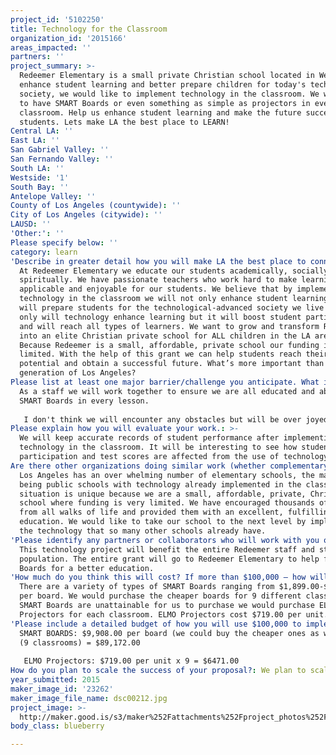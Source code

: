 ```yaml
---
project_id: '5102250'
title: Technology for the Classroom
organization_id: '2015166'
areas_impacted: ''
partners: ''
project_summary: >-
  Redeemer Elementary is a small private Christian school located in West LA. To
  enhance student learning and better prepare children for today's tech-savvy
  society, we would like to implement technology in the classroom. We would LOVE
  to have SMART Boards or even something as simple as projectors in every
  classroom. Help us enhance student learning and make the future successful for
  students. Lets make LA the best place to LEARN!
Central LA: ''
East LA: ''
San Gabriel Valley: ''
San Fernando Valley: ''
South LA: ''
Westside: '1'
South Bay: ''
Antelope Valley: ''
County of Los Angeles (countywide): ''
City of Los Angeles (citywide): ''
LAUSD: ''
'Other:': ''
Please specify below: ''
category: learn
'Describe in greater detail how you will make LA the best place to connect:': >-
  At Redeemer Elementary we educate our students academically, socially and
  spiritually. We have passionate teachers who work hard to make learning
  applicable and enjoyable for our students. We believe that by implementing
  technology in the classroom we will not only enhance student learning but we
  will prepare students for the technological-advanced society we live in. Not
  only will technology enhance learning but it will boost student participation
  and will reach all types of learners. We want to grow and transform Redeemer
  into an elite Christian private school for ALL children in the LA area.
  Because Redeemer is a small, affordable, private school our funding is
  limited. With the help of this grant we can help students reach their full
  potential and obtain a successful future. What’s more important than the next
  generation of Los Angeles?
Please list at least one major barrier/challenge you anticipate. What is your strategy for overcoming these obstacles?: >-
  As a staff we will work together to ensure we are all educated and able to use
  SMART Boards in every lesson. 
   
   I don't think we will encounter any obstacles but will be over joyed if we receive this learning tool for our students.
Please explain how you will evaluate your work.: >-
  We will keep accurate records of student performance after implementing the
  technology in the classroom. It will be interesting to see how student
  participation and test scores are affected from the use of technology.
Are there other organizations doing similar work (whether complementary or competitive)? What is unique about your proposed approach?: >-
  Los Angeles has an over whelming number of elementary schools, the majority
  being public schools with technology already implemented in the classroom. Our
  situation is unique because we are a small, affordable, private, Christian
  school where funding is very limited. We have encouraged thousands of students
  from all walks of life and provided them with an excellent, fulfilling
  education. We would like to take our school to the next level by implementing
  the technology that so many other schools already have.
'Please identify any partners or collaborators who will work with you on this project. How much of the $100,000 grant award will each partner receive?': >-
  This technology project will benefit the entire Redeemer staff and student
  population. The entire grant will go to Redeemer Elementary to help fund SMART
  Boards for a better education.
'How much do you think this will cost? If more than $100,000 – how will you cover the additional costs?': >-
  There are a variety of types of SMART Boards ranging from $1,899.00-$9,908.00
  per board. We would purchase the cheaper boards for 9 different classrooms. If
  SMART Boards are unattainable for us to purchase we would purchase ELMO
  Projectors for each classroom. ELMO Projectors cost $719.00 per unit.
'Please include a detailed budget of how you will use $100,000 to implement this project.': >-
  SMART BOARDS: $9,908.00 per board (we could buy the cheaper ones as well) x 9
  (9 classrooms) = $89,172.00
   
   ELMO Projectors: $719.00 per unit x 9 = $6471.00
How do you plan to scale the success of your proposal?: We plan to scale our success by student achievement and student data analysis.
year_submitted: 2015
maker_image_id: '23262'
maker_image_file_name: dsc00212.jpg
project_image: >-
  http://maker.good.is/s3/maker%252Fattachments%252Fproject_photos%252Fimages%252F23262%252Fdisplay%252Fdsc00212.jpg=c570x385
body_class: blueberry

---
```

